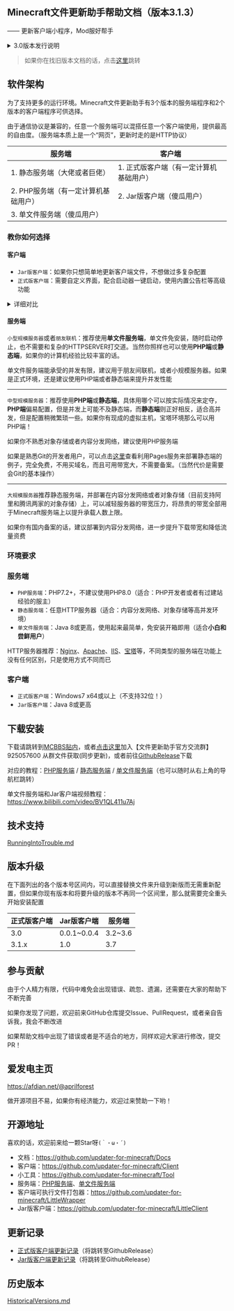 ## Minecraft文件更新助手帮助文档（版本3.1.3）

—— 更新客户端小程序，Mod服好帮手

<details>
<summary>3.0版本发行说明</summary>

不知不觉距离第一个版本发布已经过去5年了，首先感谢各位老板们在这些日子里的支持。特别是从远古项目ClientUpdater插件版和FileSA开始使用的老用户们。

v3.0主要以重写为主，之前v2.0使用json配置文件，但很多人都不熟悉json的语法，很容易漏掉列表末尾的逗号，现在v3.0使用yaml格式配置文件，只要有过开服经验的人，都能轻易上手。

v3.0也修复了v2.0遗留的兼容/报毒问题，现在3.0使用Electron框架构建，由c/c++驱动，不依赖.net，误报的概率能降低很多，兼容性也会提升不少。

另外比较重要的一个改变是：v3.0移除了自升级功能，这会使得软件配置起来更加简单，不会再遇到过程极其复杂的配置方法了，同时还会有一些额外好处，比如启动速度提升，文件大小变小，易安装和配置等优势。

本软件同时也是一个开源项目，所有相关源代码完全开源，欢迎各大开发者给项目提出问题，意见。

如果喜欢且有经济条件的话，欢迎访问我的[爱发电主页](#爱发电主页)赞助哦

</details>

> 如果你在找旧版本文档的话，点击[这里](#历史版本)跳转

## 软件架构

为了支持更多的运行环境。Minecraft文件更新助手有3个版本的服务端程序和2个版本的客户端程序可供选择。

由于通信协议是兼容的，任意一个服务端可以混搭任意一个客户端使用，提供最高的自由度。（服务端本质上是一个“网页”，更新时走的是HTTP协议）

| 服务端                               | 客户端                                  |
| ------------------------------------ | --------------------------------------- |
| 1. 静态服务端（大佬或者巨佬）        | 1. 正式版客户端（有一定计算机基础用户） |
| 2. PHP服务端（有一定计算机基础用户） | 2. Jar版客户端（傻瓜用户）              |
| 3. 单文件服务端（傻瓜用户）          |                                         |


### 教你如何选择

<!-- tabs:start -->

#### **客户端**

+ `Jar版客户端`：如果你只想简单地更新客户端文件，不想做过多复杂配置
+ `正式版客户端`：需要自定义界面，配合启动器一键启动，使用内置公告栏等高级功能

<details>
<summary auto>详细对比</summary>

正式版优势：

1. 支持自定义公告栏
2. 支持自定义界面
3. 支持后调用指令
4. 支持错误信息引导
5. 完整Chromium嵌入，支持cookies持久化

Jar版本的优势：

1. Jar格式打包跨平台，32/64位系统，甚至能兼容WinXp
2. 只有核心更新功能，超小体积（5Mb左右）
3. 简单易用，适合ClientUpdater/FileSA远古项目的老用户使用习惯
4. 极低杀软误报
5. 支持配置文件内置到Jar包体里

</details>

#### **服务端**

`小型规模服务器`或者`朋友联机`：推荐使用**单文件服务端**，单文件免安装，随时启动停止，也不需要和复杂的HTTPSERVER打交道。当然你照样也可以使用**PHP端**或**静态端**，如果你的计算机经验比较丰富的话。

单文件服务端能承受的并发有限，建议用于朋友间联机，或者小规模服务器。如果是正式环境，还是建议使用PHP端或者静态端来提升并发性能

---

`中型规模服务器`：推荐使用**PHP端**或**静态端**，具体用哪个可以按实际情况来定夺，**PHP端**偏易配置，但是并发上可能不及静态端，而**静态端**则正好相反，适合高并发，但是配置稍微繁琐一些。如果你有现成的虚拟主机，宝塔环境那么可以用PHP端！

如果你不熟悉对象存储或者内容分发网络，建议使用PHP服务端

如果是熟悉Git的开发者用户，可以点击[这里](https://github.com/updater-for-minecraft/StaticServerForPages)查看利用Pages服务来部署静态端的例子，完全免费，不用买域名，而且可用带宽大，不需要备案。（当然代价是需要会Git的基本操作）

---

`大规模服务器`推荐静态服务端，并部署在内容分发网络或者对象存储（目前支持阿里和腾讯两家的对象存储）上，可以减轻服务器的带宽压力，将昂贵的带宽全部用于Minecraft服务端上以提升承载人数上限。

如果你有国内备案的话，建议部署到内容分发网络，进一步提升下载带宽和降低流量资费

<!-- tabs:end -->

### 环境要求

<!-- tabs:start -->

### **服务端**

+ `PHP服务端`：PHP7.2+，不建议使用PHP8.0（适合：PHP开发者或者有过建站经验的服主）
+ `静态服务端`：任意HTTP服务器（适合：内容分发网络、对象存储等高并发环境）
+ `单文件服务端`：Java 8或更高，使用起来最简单，免安装开箱即用（适合**小白和尝鲜用户**）

HTTP服务器推荐：[Nginx](https://nginx.org)、[Apache](https://httpd.apache.org)、[IIS](https://www.iis.net)、[宝塔](https://www.bt.cn)等，不同类型的服务端在功能上没有任何区别，只是使用方式不同而已

### **客户端**

+ `正式版客户端`：Windows7 x64或以上（不支持32位！）
+ `Jar版客户端`：Java 8或更高

<!-- tabs:end -->

## 下载安装

下载请跳转到[MCBBS贴内](https://www.mcbbs.net/thread-711833-1-1.html)，或者[点击这里](https://jq.qq.com/?_wv=1027&k=PqAEtn39)加入【文件更新助手官方交流群】 925057600 从群文件获取(同步更新)，或者前往[GithubRelease](#开源地址)下载

对应的教程：[PHP服务端](PHPServerInstallation.md) / [静态服务端](StaticServerInstallation.md) / [单文件服务端](LittleServerInstallation.md)（也可以随时从右上角的导航栏跳转）

单文件服务端和Jar客户端视频教程：https://www.bilibili.com/video/BV1QL411u7Aj

## 技术支持

[RunningIntoTrouble.md](RunningIntoTrouble.md ':include')

## 版本升级

在下面列出的各个版本号区间内，可以直接替换文件来升级到新版而无需重新配置，但如果你现有版本和将要升级的版本不再同一个区间里，那么就需要完全重头开始安装配置

| 正式版客户端 | Jar版客户端  | 服务端   |
| ------------ | ------------ | -------- |
| 3.0          | 0.0.1\~0.0.4 | 3.2\~3.6 |
| 3.1.x        | 1.0          | 3.7      |

## 参与贡献

由于个人精力有限，代码中难免会出现错误、疏忽、遗漏，还需要在大家的帮助下不断完善

如果你发现了问题，欢迎前来GitHub仓库提交Issue、PullRequest，或者亲自告诉我，我会不断改进

如果帮助文档中出现了错误或者是不适合的地方，同样欢迎大家进行修改，提交PR！

## 爱发电主页

https://afdian.net/@aprilforest

做开源项目不易，如果你有经济能力，欢迎过来赞助一下哟！

## 开源地址

喜欢的话，欢迎前来给一颗Star呀`(｀・ω・´)`

+ 文档：https://github.com/updater-for-minecraft/Docs
+ 客户端：https://github.com/updater-for-minecraft/Client
+ 小工具：https://github.com/updater-for-minecraft/Tool
+ 服务端：[PHP服务端](https://github.com/updater-for-minecraft/PhpServer)、[单文件服务端](https://github.com/updater-for-minecraft/LittleServer)
+ 客户端可执行文件打包器：https://github.com/updater-for-minecraft/LittleWrapper
+ Jar版客户端：https://github.com/updater-for-minecraft/LittleClient

## 更新记录

  - [正式版客户端更新记录](https://github.com/updater-for-minecraft/Client/releases)（将跳转至GithubRelease）
  - [Jar版客户端更新记录](https://github.com/updater-for-minecraft/LittleClient/releases)（将跳转至GithubRelease）

## 历史版本

[HistoricalVersions.md](HistoricalVersions.md ':include')
